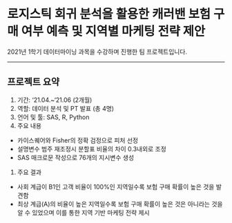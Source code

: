 # 로지스틱 회귀 분석을 활용한 캐러밴 보험 구매 여부 예측 및 지역별 마케팅 전략 제안
2021년 1학기 데이터마이닝 과목을 수강하며 진행한 팀 프로젝트입니다.

---
## 프로젝트 요약
1. 기간: ‘21.04.~‘21.06 (2개월)
2. 역할: 데이터 분석 및 PT 발표 (총 4명) 
3. 언어 및 툴: SAS, R, Python
4. 주요 내용
- 카이스퀘어와 Fisher의 정확 검정으로 피처 선정
- 설명변수 범주 재조정시 분할표 비율의 차이 0.3내외로 조정
- SAS 매크로문 작성으로 76개의 지시변수 생성
1. 주요 결과
- 사회 계급이 B1인 고객 비율이 100%인 지역일수록 보험 구매 확률이 높은 것을 발견함
- 최상 계급(A)의 비율이 높은 지역일수록 보험 구매 확률이 높은 것은 아니라는 것을 알 수 있었으며 이를 통한 지역 기반 마케팅 전략 제시
